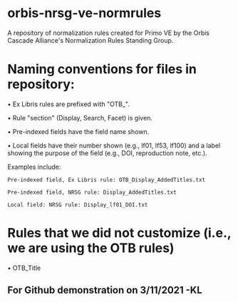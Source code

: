 # orbis-nrsg-ve-normrules
A repository of normalization rules created for Primo VE by the Orbis Cascade Alliance's Normalization Rules Standing Group.

# Naming conventions for files in repository:

• Ex Libris rules are prefixed with "OTB_".

• Rule "section" (Display, Search, Facet) is given.

• Pre-indexed fields have the field name shown.

• Local fields have their number shown (e.g., lf01, lf53, lf100) and a label showing the purpose of the field (e.g., DOI, reproduction note, etc.).

Examples include:

	Pre-indexed field, Ex Libris rule: OTB_Display_AddedTitles.txt

	Pre-indexed field, NRSG rule: Display_AddedTitles.txt

	Local field: NRSG rule: Display_lf01_DOI.txt
	
# Rules that we did not customize (i.e., we are using the OTB rules)

• OTB_Title


## For Github demonstration on 3/11/2021 -KL
